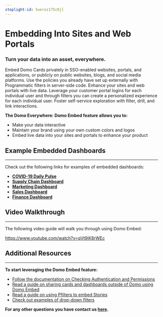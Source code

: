 ```yaml
---
stoplight-id: 5ueroz175c0jl
---
```


# Embedding Into Sites and Web Portals

<h3><strong>Turn your data into an asset, everywhere.</strong></h3>
Embed Domo Cards privately in SSO-enabled websites, portals, and applications, or publicly on public websites, blogs, and social media platforms. Use the policies you already have set up externally with Programmatic filters in server-side code. Enhance your sites and web portals with live data. Leverage your customer portal logins for each individual user and through filters you can create a personalized experience for each individual user. Foster self-service exploration with filter, drill, and link interactions.

<strong>The Domo Everywhere: Domo Embed feature allows you to:</strong>
<ul>
 	<li>Make your data interactive</li>
 	<li>Maintain your brand using your own custom colors and logos</li>
 	<li>Embed live data into your sites and portals to enhance your product</li>
</ul>

## Example Embedded Dashboards
---
Check out the following links for examples of embedded dashboards:
<ul>
 	<li><a href="https://www.domo.com/covid19/daily-pulse/" target="_blank" rel="noopener"><strong>COVID-19 Daily Pulse</strong></a></li>
 	<li><a href="https://www.domo.com/dashboard/supply-chain-dashboard" target="_blank" rel="noopener"><strong>Supply Chain Dashboard</strong></a></li>
 	<li><a href="https://www.domo.com/dashboard/marketing" target="_blank" rel="noopener"><strong>Marketing Dashboard</strong></a></li>
 	<li><a href="https://www.domo.com/dashboard/sales" target="_blank" rel="noopener"><strong>Sales Dashboard</strong></a></li>
 	<li><a href="https://www.domo.com/dashboard/finance" target="_blank" rel="noopener"><strong>Finance Dashboard</strong></a></li>
</ul>

## Video Walkthrough
---
The following video guide will walk you through using Domo Embed:

https://www.youtube.com/watch?v=qVt9jK8rWEc


## Additional Resources
---

<strong>To start leveraging the Domo Embed feature: </strong>

- [Follow the documentation on Checking Authentication and Permissions](9698njvvxz8f9-getting-started)
- <a href="https://knowledge.domo.com/Engage/Sharing_Content_Outside_of_Domo/Sharing_Cards_and_Stories_Outside_of_Domo_Using_Domo_Embed" target="_blank" rel="noopener">Read a guide on sharing cards and dashboards outside of Domo using Domo Embed</a>
- <a href="https://knowledge.domo.com/Engage/Sharing_Content_Outside_of_Domo/Using_Pfilters_to_Apply_Filters_from_URL_Query_Parameters_to_Embedded_Dashboards" target="_blank" rel="noopener">Read a guide on using Pfilters to embed Stories</a>
- <a href="https://github.com/STEEZENS/domo-pfilters" target="_blank" rel="noopener">Check out examples of drop-down filters</a>

<strong>For any other questions you have contact us <a href="https://www.domo.com/form/domo-everywhere">here</a>.</strong>